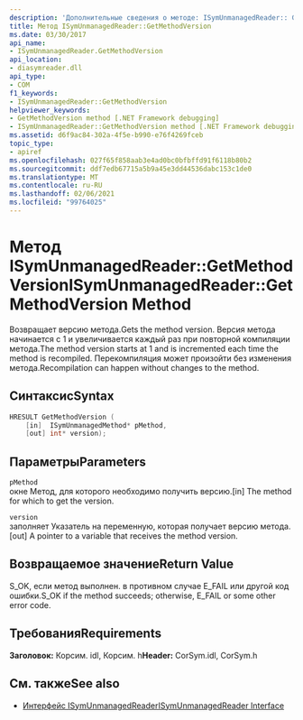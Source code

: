 ```yaml
---
description: 'Дополнительные сведения о методе: ISymUnmanagedReader:: GetMethodVersion'
title: Метод ISymUnmanagedReader::GetMethodVersion
ms.date: 03/30/2017
api_name:
- ISymUnmanagedReader.GetMethodVersion
api_location:
- diasymreader.dll
api_type:
- COM
f1_keywords:
- ISymUnmanagedReader::GetMethodVersion
helpviewer_keywords:
- GetMethodVersion method [.NET Framework debugging]
- ISymUnmanagedReader::GetMethodVersion method [.NET Framework debugging]
ms.assetid: d6f9ac84-302a-4f5e-b990-e76f4269fceb
topic_type:
- apiref
ms.openlocfilehash: 027f65f858aab3e4ad0bc0bfbffd91f6118b80b2
ms.sourcegitcommit: ddf7edb67715a5b9a45e3dd44536dabc153c1de0
ms.translationtype: MT
ms.contentlocale: ru-RU
ms.lasthandoff: 02/06/2021
ms.locfileid: "99764025"
---
```

# <a name="isymunmanagedreadergetmethodversion-method"></a><span data-ttu-id="f6282-103">Метод ISymUnmanagedReader::GetMethodVersion</span><span class="sxs-lookup"><span data-stu-id="f6282-103">ISymUnmanagedReader::GetMethodVersion Method</span></span>

<span data-ttu-id="f6282-104">Возвращает версию метода.</span><span class="sxs-lookup"><span data-stu-id="f6282-104">Gets the method version.</span></span> <span data-ttu-id="f6282-105">Версия метода начинается с 1 и увеличивается каждый раз при повторной компиляции метода.</span><span class="sxs-lookup"><span data-stu-id="f6282-105">The method version starts at 1 and is incremented each time the method is recompiled.</span></span> <span data-ttu-id="f6282-106">Перекомпиляция может произойти без изменения метода.</span><span class="sxs-lookup"><span data-stu-id="f6282-106">Recompilation can happen without changes to the method.</span></span>  
  
## <a name="syntax"></a><span data-ttu-id="f6282-107">Синтаксис</span><span class="sxs-lookup"><span data-stu-id="f6282-107">Syntax</span></span>  
  
```cpp  
HRESULT GetMethodVersion (  
    [in]  ISymUnmanagedMethod* pMethod,  
    [out] int* version);  
```  
  
## <a name="parameters"></a><span data-ttu-id="f6282-108">Параметры</span><span class="sxs-lookup"><span data-stu-id="f6282-108">Parameters</span></span>  

 `pMethod`  
 <span data-ttu-id="f6282-109">окне Метод, для которого необходимо получить версию.</span><span class="sxs-lookup"><span data-stu-id="f6282-109">[in] The method for which to get the version.</span></span>  
  
 `version`  
 <span data-ttu-id="f6282-110">заполняет Указатель на переменную, которая получает версию метода.</span><span class="sxs-lookup"><span data-stu-id="f6282-110">[out] A pointer to a variable that receives the method version.</span></span>  
  
## <a name="return-value"></a><span data-ttu-id="f6282-111">Возвращаемое значение</span><span class="sxs-lookup"><span data-stu-id="f6282-111">Return Value</span></span>  

 <span data-ttu-id="f6282-112">S_OK, если метод выполнен. в противном случае E_FAIL или другой код ошибки.</span><span class="sxs-lookup"><span data-stu-id="f6282-112">S_OK if the method succeeds; otherwise, E_FAIL or some other error code.</span></span>  
  
## <a name="requirements"></a><span data-ttu-id="f6282-113">Требования</span><span class="sxs-lookup"><span data-stu-id="f6282-113">Requirements</span></span>  

 <span data-ttu-id="f6282-114">**Заголовок:** Корсим. idl, Корсим. h</span><span class="sxs-lookup"><span data-stu-id="f6282-114">**Header:** CorSym.idl, CorSym.h</span></span>  
  
## <a name="see-also"></a><span data-ttu-id="f6282-115">См. также</span><span class="sxs-lookup"><span data-stu-id="f6282-115">See also</span></span>

- [<span data-ttu-id="f6282-116">Интерфейс ISymUnmanagedReader</span><span class="sxs-lookup"><span data-stu-id="f6282-116">ISymUnmanagedReader Interface</span></span>](isymunmanagedreader-interface.md)
